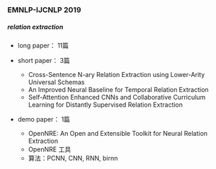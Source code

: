 ### EMNLP-IJCNLP 2019
##### relation extraction
  - long paper： 11篇
  - short paper： 3篇
    - Cross-Sentence N-ary Relation Extraction using Lower-Arity Universal Schemas
    - An Improved Neural Baseline for Temporal Relation Extraction
    - Self-Attention Enhanced CNNs and Collaborative Curriculum Learning for Distantly Supervised Relation Extraction

  - demo paper： 1篇
    - OpenNRE: An Open and Extensible Toolkit for Neural Relation Extraction
    - OpenNRE 工具
    - 算法：PCNN, CNN, RNN, birnn

##### 
